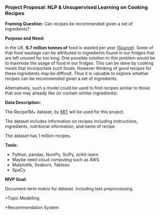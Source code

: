 ### Project Proposal: NLP & Unsupervised Learning on Cooking Recipes

**Framing Question:** Can recipes be recommended given a set of ingredients?

**Purpose and Need:** 

In the UK, **6.7 million tonnes of** food is wasted per year ([Source](https://www.cheaperwaste.co.uk/blog/food-waste-the-complete-2020-guide/)). Some of that food wastage can be attributed to ingredients found in our fridges that are left unused for too long. One possible solution to this problem would be to maximise the usage of food in our fridges. This can be done by cooking meals that incorportate such foods. However thinking of good recipes for these ingredients may be difficult. Thus it is valuable to explore whether recipes can be recommended given a set of ingredients.

Alternatively, such a model could be used to find recipes similar to those that one may already like (or contain similar ingredients).

**Data Description:**

The Recipe1M+ dataset, by [MIT](http://pic2recipe.csail.mit.edu) will be used for this project. 

The dataset includes information on recipes including instructions, ingredients, nutritional information, and name of recipe.

The dataset has 1 million recipes.

**Tools:**

- Python, pandas, NumPy, SciPy, scikit-learn
- Maybe need cloud computing such as AWS
- Matplotlib, Seaborn, Tableau
- SpaCy

**MVP Goal:**

Document-term matrix for dataset. Including text preprocessing.

+Topic Modelling

+Recommendation System
